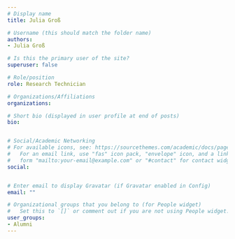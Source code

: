 ```yaml
---
# Display name
title: Julia Groß

# Username (this should match the folder name)
authors:
- Julia Groß

# Is this the primary user of the site?
superuser: false

# Role/position
role: Research Technician

# Organizations/Affiliations
organizations:

# Short bio (displayed in user profile at end of posts)
bio: 


# Social/Academic Networking
# For available icons, see: https://sourcethemes.com/academic/docs/page-builder/#icons
#   For an email link, use "fas" icon pack, "envelope" icon, and a link in the
#   form "mailto:your-email@example.com" or "#contact" for contact widget.
social:


# Enter email to display Gravatar (if Gravatar enabled in Config)
email: ""

# Organizational groups that you belong to (for People widget)
#   Set this to `[]` or comment out if you are not using People widget.
user_groups:
- Alumni
---
```

